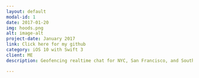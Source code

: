 ```yaml
---
layout: default
modal-id: 1
date: 2017-01-20
img: hoods.png
alt: image-alt
project-date: January 2017
link: Click here for my github
category: iOS 10 with Swift 3
client: ME
description: Geofencing realtime chat for NYC, San Francisco, and South Florida neighborhoods

---
```

